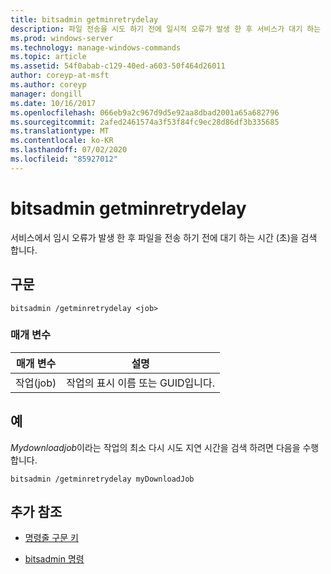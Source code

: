 ```yaml
---
title: bitsadmin getminretrydelay
description: 파일 전송을 시도 하기 전에 일시적 오류가 발생 한 후 서비스가 대기 하는 시간 (초)을 검색 하는 bitsadmin getminretrydelay 명령에 대 한 참조 문서입니다.
ms.prod: windows-server
ms.technology: manage-windows-commands
ms.topic: article
ms.assetid: 54f0abab-c129-40ed-a603-50f464d26011
author: coreyp-at-msft
ms.author: coreyp
manager: dongill
ms.date: 10/16/2017
ms.openlocfilehash: 066eb9a2c967d9d5e92aa8dbad2001a65a682796
ms.sourcegitcommit: 2afed2461574a3f53f84fc9ec28d86df3b335685
ms.translationtype: MT
ms.contentlocale: ko-KR
ms.lasthandoff: 07/02/2020
ms.locfileid: "85927012"
---
```

# <a name="bitsadmin-getminretrydelay"></a>bitsadmin getminretrydelay

서비스에서 임시 오류가 발생 한 후 파일을 전송 하기 전에 대기 하는 시간 (초)을 검색 합니다.

## <a name="syntax"></a>구문

```
bitsadmin /getminretrydelay <job>
```

### <a name="parameters"></a>매개 변수

| 매개 변수 | 설명 |
| -------------- | -------------- |
| 작업(job) | 작업의 표시 이름 또는 GUID입니다. |

## <a name="examples"></a>예

*Mydownloadjob*이라는 작업의 최소 다시 시도 지연 시간을 검색 하려면 다음을 수행 합니다.

```
bitsadmin /getminretrydelay myDownloadJob
```

## <a name="additional-references"></a>추가 참조

- [명령줄 구문 키](command-line-syntax-key.md)

- [bitsadmin 명령](bitsadmin.md)

